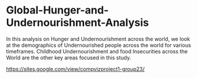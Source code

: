 # Global-Hunger-and-Undernourishment-Analysis
In this analysis on Hunger and Undernourishment across the world, we look at the demographics of Undernourished people across the world for various timeframes. Childhood Undernourishment and food Insecurities across the World are the other key areas focused in this study.

https://sites.google.com/view/compvizproject1-group23/
